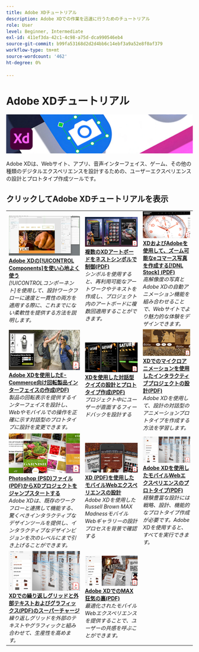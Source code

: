 ```yaml
---
title: Adobe XDチュートリアル
description: Adobe XDでの作業を迅速に行うためのチュートリアル
role: User
level: Beginner, Intermediate
exl-id: 411ef3da-42c1-4c98-a75d-dca990546eb4
source-git-commit: b99fa53168d2d2d4bb6c14ebf3a9a52e8f0af379
workflow-type: tm+mt
source-wordcount: '462'
ht-degree: 0%

---
```


# Adobe XDチュートリアル

![クリエイティブクラウドのヒーローイメージ](../assets/XD.jpg)

Adobe XDは、Webサイト、アプリ、音声インターフェイス、ゲーム、その他の種類のデジタルエクスペリエンスを設計するための、ユーザーエクスペリエンスの設計とプロトタイプ作成ツールです。

## クリックしてAdobe XDチュートリアルを表示

<table>
<tr>
 <td>
   <a href="components.md">
      <img alt="Adobe XDのコンポーネントを使いやすくする" src="assets/Componentsxd.jpg" />
   </a>
    <div>
   <a href="components.md"><strong>Adobe XDの[!UICONTROL Components]を使い心地よく使う</strong></a>
    </div>
    <em>[!UICONTROLコンポーネント]を使用して、設計ワークフローに速度と一貫性の両方を適用する際に、これまでにない柔軟性を提供する方法を説明します。</em>
    <br>
  </td>
  <td>
   <a href="assets/ControlMultipleXDArtboardswithNestedSymbols.pdf">
      <img alt="ネストされたシンボルを持つ複数のXDアートボードを制御する" src="assets/ControlMultipleXDArtboardswithNestedSymbols.jpg" />
   </a>
    <div>
   <a href="assets/ControlMultipleXDArtboardswithNestedSymbols.pdf"><strong>複数のXDアートボードをネストシンボルで制御(PDF)</strong></a>
    </div>
    <em>シンボルを使用すると、再利用可能なアートワークやテキストを作成し、プロジェクト内のアートボードに複数回適用することができます。</em>
    <br>
  </td>
  <td>
   <a href="assets/CreateaZoomableeCommercePhotowithXDandAdobeStock.pdf">
      <img alt="XDおよびAdobe [!DNL Stock]を使用して、Zoomable E-Commerce写真を作成します" src="assets/CreateaZoomableeCommercePhotowithXDandAdobeStock.jpg" />
   </a>
    <div>
   <a href="assets/CreateaZoomableeCommercePhotowithXDandAdobeStock.pdf"><strong>XDおよびAdobeを使用して、ズーム可能なeコマース写真を作成する[!DNL Stock] (PDF)</strong></a>
    </div>
    <em>高解像度の写真とAdobe XDの自動アニメーション機能を組み合わせることで、Webサイトでより魅力的な体験をデザインできます。</em>
    <br>
  </td>
</tr>
<tr>
 <td>
   <a href="assets/CreatingaRotatingProductInterfaceforECommercewithAdobeXD.pdf">
      <img alt="Adobe XDを使用したE-Commerce用の回転する製品インターフェイスの作成" src="assets/CreatingaRotatingProductInterfaceforECommercewithAdobeXD.jpg" />
   </a>
    <div>
   <a href="assets/CreatingaRotatingProductInterfaceforECommercewithAdobeXD.pdf"><strong>Adobe XDを使用したE-Commerce向け回転製品インターフェイスの作成(PDF)</strong></a>
    </div>
    <em>製品の回転表示を提供するインターフェイスを設計し、Webやモバイルでの操作を正確に示す対話型のプロトタイプに設計を変更できます。</em>
    <br>
  </td>
  <td>
   <a href="assets/DesignandPrototypeanInteractiveQuizwithXD.pdf">
      <img alt="XDを使用した対話型クイズの設計とプロトタイプ作成" src="assets/DesignandPrototypeanInteractiveQuizwithXD.jpg" />
   </a>
    <div>
   <a href="assets/DesignandPrototypeanInteractiveQuizwithXD.pdf"><strong>XDを使用した対話型クイズの設計とプロトタイプ作成(PDF)</strong></a>
    </div>
    <em>プロジェクト中にユーザーが直面するフィードバックを設計する</em>
    <br>
  </td>
  <td>
   <a href="assets/DesignInteractiveProjectswithMicroAnimationsinXD.pdf">
      <img alt="XDでのマイクロアニメーションを使用したインタラクティブプロジェクトの設計" src="assets/DesignInteractiveProjectswithMicroAnimationsinXD.jpg" />
   </a>
    <div>
   <a href="assets/DesignInteractiveProjectswithMicroAnimationsinXD.pdf"><strong>XDでのマイクロアニメーションを使用したインタラクティブプロジェクトの設計(PDF)</strong></a>
    </div>
    <em>Adobe XDを使用して、設計の対話型のアニメーションプロトタイプを作成する方法を学習します。</em>
    <br>
  </td>
</tr>
<tr>
 <td>
   <a href="assets/JumpstartyourXDProjectfromaPhotoshopFile.pdf">
      <img alt="Photoshop (PSD)ファイルからXDプロジェクトをジャンプスタートする" src="assets/JumpstartyourXDProjectfromaPhotoshopFile.jpg" />
   </a>
    <div>
   <a href="assets/JumpstartyourXDProjectfromaPhotoshopFile.pdf"><strong>Photoshop (PSD)ファイル(PDF)からXDプロジェクトをジャンプスタートする</strong></a>
    </div>
    <em>Adobe XDは、既存のワークフローと連携して機能する、驚くべきインタラクティブなデザインツールを提供し、インタラクティブなデザインビジョンを次のレベルにまで引き上げることができます。</em>
    <br>
  </td>
  <td>
   <a href="assets/MobileWebExperienceswithXD.pdf">
      <img alt="XDを使用したモバイルWebエクスペリエンスの設計" src="assets/MobileWebExperienceswithXD.jpg" />
   </a>
    <div>
   <a href="assets/MobileWebExperienceswithXD.pdf"><strong>XD (PDF)を使用したモバイルWebエクスペリエンスの設計</strong></a>
    </div>
    <em>Adobe XDを使用したRussell Brown MAX MadnessモバイルWebギャラリーの設計プロセスを背景で確認する</em>
    <br>
  </td>
  <td>
   <a href="assets/PrototypeaMobileWebExperiencewithAdobeXD.pdf">
      <img alt="Adobe XDを使用したモバイルWebエクスペリエンスのプロトタイプ" src="assets/PrototypeaMobileWebExperiencewithAdobeXD.jpg" />
   </a>
    <div>
   <a href="assets/PrototypeaMobileWebExperiencewithAdobeXD.pdf"><strong>Adobe XDを使用したモバイルWebエクスペリエンスのプロトタイプ(PDF)</strong></a>
    </div>
    <em>経験豊富な設計には戦略、設計、機能的なプロトタイプ作成が必要です。Adobe XDを使用すると、すべてを実行できます。</em>
    <br>
  </td>
</tr>
<tr>
   <td>
   <a href="assets/PrototypeaMobileWebExperiencewithAdobeXD.pdf">
      <img alt="XDでの繰り返しグリッドを外部テキストとグラフィックで上付けする" src="assets/PrototypeaMobileWebExperiencewithAdobeXD.jpg" />
   </a>
    <div>
   <a href="assets/PrototypeaMobileWebExperiencewithAdobeXD.pdf"><strong>XDでの繰り返しグリッドと外部テキストおよびグラフィックス(PDF)のスーパーチャージ</strong></a>
    </div>
    <em>繰り返しグリッドを外部のテキストやグラフィックと組み合わせて、生産性を高めます。</em>
    <br>
  </td>
  <td>
   <a href="assets/BehindtheScenesofMAXMadnesswithAdobeXD.pdf">
      <img alt="Adobe XDでのMAX狂気の背景" src="assets/BehindtheScenesofMAXMadnesswithAdobeXD.jpg" />
   </a>
    <div>
   <a href="assets/BehindtheScenesofMAXMadnesswithAdobeXD.pdf"><strong>Adobe XDでのMAX狂気の裏(PDF)</strong></a>
    </div>
    <em>最適化されたモバイルWebエクスペリエンスを提供することで、ユーザーの共感を呼ぶことができます。</em>
    <br>
  </td>
</tr>
</table>
